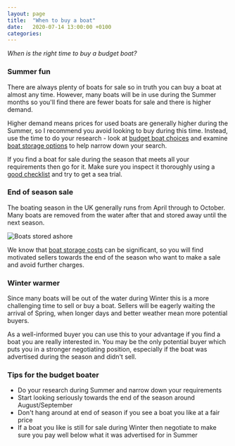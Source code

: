 ```yaml
---
layout: page
title:  "When to buy a boat"
date:   2020-07-14 13:00:00 +0100
categories:
---
```

*When is the right time to buy a budget boat?*

### Summer fun
There are always plenty of boats for sale so in truth you can buy a boat at almost any time. However, many boats will be in use during the Summer months so you'll find there are fewer boats for sale and there is higher demand.

Higher demand means prices for used boats are generally higher during the Summer, so I recommend you avoid looking to buy during this time. Instead, use the time to do your research - look at [budget boat choices]({{site.baseurl}}/Budget-boat-choices) and examine [boat storage options]({{site.baseurl}}/Boat-storage) to help narrow down your search.

If you find a boat for sale during the season that meets all your requirements then go for it. Make sure you inspect it thoroughly using a [good checklist]({{site.baseurl}}/Boat-checks-part-1) and try to get a sea trial.

### End of season sale
The boating season in the UK generally runs from April through to October. Many boats are removed from the water after that and stored away until the next season.

![Boats stored ashore]({{site.baseurl}}/images/boats-ashore.jpg)

We know that [boat storage costs]({{site.baseurl}}/Boat-storage) can be significant, so you will find motivated sellers towards the end of the season who want to make a sale and avoid further charges.

### Winter warmer
Since many boats will be out of the water during Winter this is a more challenging time to sell or buy a boat. Sellers will be eagerly waiting the arrival of Spring, when longer days and better weather mean more potential buyers.

As a well-informed buyer you can use this to your advantage if you find a boat you are really interested in. You may be the only potential buyer which puts you in a stronger negotiating position, especially if the boat was advertised during the season and didn't sell.

### Tips for the budget boater
- Do your research during Summer and narrow down your requirements
- Start looking seriously towards the end of the season around August/September
- Don't hang around at end of season if you see a boat you like at a fair price
- If a boat you like is still for sale during Winter then negotiate to make sure you pay well below what it was advertised for in Summer
